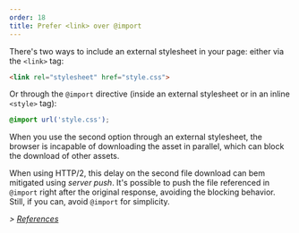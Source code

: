 ```yaml
---
order: 18
title: Prefer <link> over @import
---
```


There's two ways to include an external stylesheet in your page: either via the `<link>` tag:

```html
<link rel="stylesheet" href="style.css">
```

Or through the `@import` directive (inside an external stylesheet or in an inline `<style>` tag):

```css
@import url('style.css');
```

When you use the second option through an external stylesheet, the browser is incapable of downloading the asset in parallel, which can block the download of other assets.

When using HTTP/2, this delay on the second file download can bem mitigated using *server push*. It's possible to push the file referenced in `@import` right after the original response, avoiding the blocking behavior. Still, if you can, avoid `@import` for simplicity.

*> [References](https://github.com/zenorocha/browser-diet/wiki/References#prefer--over-import)*